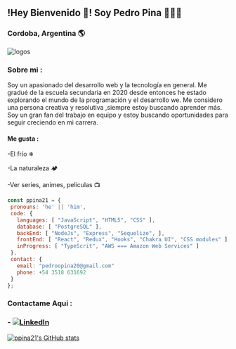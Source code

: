    ##                                                  !Hey Bienvenido 👋! Soy Pedro Pina 👨🏽‍💻
                                                                 
   ###                                                       Cordoba, Argentina 🌎

   ![logos](https://user-images.githubusercontent.com/95067274/235322075-783eb209-52a3-44d3-8f8f-0d6aeb5f456f.jpg)
   
   
 ### Sobre mi : 
Soy un apasionado del desarrollo web y la tecnología en general. Me gradué de la escuela secundaria en 2020 desde entonces he estado explorando el mundo de la    programación y el desarrollo we. Me considero una persona creativa y resolutiva ,siempre estoy buscando aprender más.
       Soy un gran fan del trabajo en equipo y estoy buscando oportunidades para seguir creciendo en mi carrera. 


#### Me gusta : 



-El frío ❄

-La naturaleza 🏕️

-Ver series, animes, peliculas 📺



 ```js
 const ppina21 = {
  pronouns: 'he' || 'him',
  code: {
    languages: [ "JavaScript", "HTML5", "CSS" ],
    database: [ "PostgreSQL" ],
    backEnd: [ "NodeJs", "Express", "Sequelize", ],
    frontEnd: [ "React", "Redux", "Hooks", "Chakra UI", "CSS modules" ],
    inProgress: [ "TypeScrit", "AWS === Amazon Web Services" ]
  },
  contact: {
    email: "pedroopina20@gmail.com"
    phone: +54 3518 631692
  }
};
```
### Contactame Aqui : 

### - [![LinkedIn](https://img.shields.io/badge/LinkedIn--blue?style=social&logo=linkedin)](https://www.linkedin.com/in/pedro-oscar-pina-739b70223/)


[![ppina21's GitHub stats](https://github-readme-stats.vercel.app/api?username=ppina21)](https://github.com/anuraghazra/github-readme-stats)


<!--
                                                               

**ppina21/ppina21** is a ✨ _special_ ✨ repository because its `README.md` (this file) appears on your GitHub profile.

Here are some ideas to get you started:

- 🔭 I’m currently working on ...
- 🌱 I’m currently learning ...
- 👯 I’m looking to collaborate on ...
- 🤔 I’m looking for help with ...
- 💬 Ask me about ...
- 📫 How to reach me: ...
- 😄 Pronouns: ...
- ⚡ Fun fact: ...
-->
